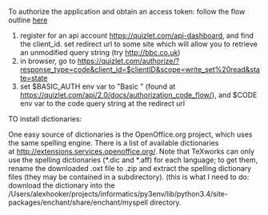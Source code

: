 To authorize the application and obtain an access token: follow the flow outline [here](https://yizhangid.blogspot.co.uk/2012/09/quizlet-api-how-to-get-oauth-access.html)

 1. register for an api account https://quizlet.com/api-dashboard, and find the client_id. set redirect url to some site which will allow you to retrieve an unmodified query string (try http://bbc.co.uk)
 2. in browser, go to https://quizlet.com/authorize/?response_type=code&client_id=$clientID&scope=write_set%20read&state=state
 3. set $BASIC_AUTH env var to "Basic <AUTH KEY>" (found at https://quizlet.com/api/2.0/docs/authorization_code_flow/), and $CODE env var to the code query string at the redirect url

TO install dictionaries:

One easy source of dictionaries is the OpenOffice.org project, which uses the same spelling engine. There is a list of available dictionaries at http://extensions.services.openoffice.org/. Note that TeXworks can only use the spelling dictionaries (*.dic and *.aff) for each language; to get them, rename the downloaded .oxt file to .zip and extract the spelling dictionary files (they may be contained in a subdirectory). (this is what I need to do: download the dictionary into the /Users/alexhooker/projects/informatics/py3env/lib/python3.4/site-packages/enchant/share/enchant/myspell directory.